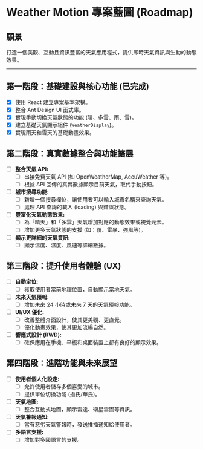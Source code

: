 # Weather Motion 專案藍圖 (Roadmap)

## 願景

打造一個美觀、互動且資訊豐富的天氣應用程式，提供即時天氣資訊與生動的動態效果。

---

## 第一階段：基礎建設與核心功能 (已完成)

- [x] 使用 React 建立專案基本架構。
- [x] 整合 Ant Design UI 函式庫。
- [x] 實現手動切換天氣狀態的功能 (晴、多雲、雨、雪)。
- [x] 建立基礎天氣顯示組件 (`WeatherDisplay`)。
- [x] 實現雨天和雪天的基礎動畫效果。

## 第二階段：真實數據整合與功能擴展

- [ ] **整合天氣 API:**
  - [ ] 串接免費天氣 API (如 OpenWeatherMap, AccuWeather 等)。
  - [ ] 根據 API 回傳的真實數據顯示目前天氣，取代手動按鈕。
- [ ] **城市搜尋功能:**
  - [ ] 新增一個搜尋欄位，讓使用者可以輸入城市名稱來查詢天氣。
  - [ ] 處理 API 查詢的載入 (loading) 與錯誤狀態。
- [ ] **豐富化天氣動態效果:**
  - [ ] 為「晴天」和「多雲」天氣增加對應的動態效果或視覺元素。
  - [ ] 增加更多天氣狀態的支援 (如：霧、雷暴、強風等)。
- [ ] **顯示更詳細的天氣資訊:**
  - [ ] 顯示溫度、濕度、風速等詳細數據。

## 第三階段：提升使用者體驗 (UX)

- [ ] **自動定位:**
  - [ ] 獲取使用者當前地理位置，自動顯示當地天氣。
- [ ] **未來天氣預報:**
  - [ ] 增加未來 24 小時或未來 7 天的天氣預報功能。
- [ ] **UI/UX 優化:**
  - [ ] 改善整體介面設計，使其更美觀、更直覺。
  - [ ] 優化動畫效果，使其更加流暢自然。
- [ ] **響應式設計 (RWD):**
  - [ ] 確保應用在手機、平板和桌面裝置上都有良好的顯示效果。

## 第四階段：進階功能與未來展望

- [ ] **使用者個人化設定:**
  - [ ] 允許使用者儲存多個喜愛的城市。
  - [ ] 提供單位切換功能 (攝氏/華氏)。
- [ ] **天氣地圖:**
  - [ ] 整合互動式地圖，顯示雷達、衛星雲圖等資訊。
- [ ] **天氣警報通知:**
  - [ ] 當有惡劣天氣警報時，發送推播通知給使用者。
- [ ] **多語言支援:**
  - [ ] 增加對多國語言的支援。
